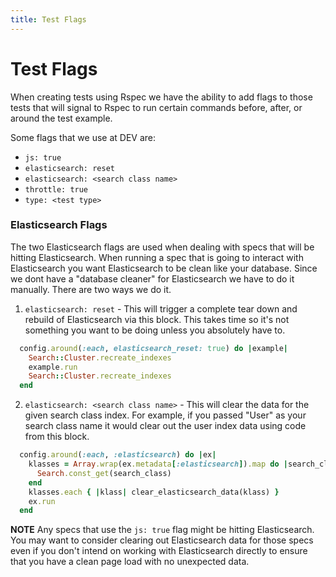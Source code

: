 ```yaml
---
title: Test Flags
---
```


# Test Flags

When creating tests using Rspec we have the ability to add flags to those tests
that will signal to Rspec to run certain commands before, after, or around the
test example.

Some flags that we use at DEV are:

- `js: true`
- `elasticsearch: reset`
- `elasticsearch: <search class name>`
- `throttle: true`
- `type: <test type>`

### Elasticsearch Flags

The two Elasticsearch flags are used when dealing with specs that will be
hitting Elasticsearch. When running a spec that is going to interact with
Elasticsearch you want Elasticsearch to be clean like your database. Since we
dont have a "database cleaner" for Elasticsearch we have to do it manually.
There are two ways we do it.

1. `elasticsearch: reset` - This will trigger a complete tear down and rebuild
   of Elasticsearch via this block. This takes time so it's not something you
   want to be doing unless you absolutely have to.

```ruby
  config.around(:each, elasticsearch_reset: true) do |example|
    Search::Cluster.recreate_indexes
    example.run
    Search::Cluster.recreate_indexes
  end
```

2. `elasticsearch: <search class name>` - This will clear the data for the given
   search class index. For example, if you passed "User" as your search class
   name it would clear out the user index data using code from this block.

```ruby
  config.around(:each, :elasticsearch) do |ex|
    klasses = Array.wrap(ex.metadata[:elasticsearch]).map do |search_class|
      Search.const_get(search_class)
    end
    klasses.each { |klass| clear_elasticsearch_data(klass) }
    ex.run
  end
```

**NOTE** Any specs that use the `js: true` flag might be hitting Elasticsearch.
You may want to consider clearing out Elasticsearch data for those specs even if
you don't intend on working with Elasticsearch directly to ensure that you have
a clean page load with no unexpected data.
